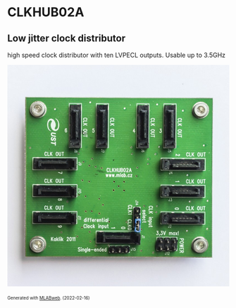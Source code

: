 <!--- PrjInfo ---> <!--- Please remove this line after manually editing --->
<!--- 00a56be08b96043df9e37d6aff7b6990 --->
<!--- Created:2022-02-16 21:39:32.965255: ---> 
<!--- Author:: ---> 
<!--- AuthorEmail:: ---> 
<!--- Tags:: ---> 
<!--- Ust:: ---> 
<!--- Label --->
<!--- ELabel ---> 
<!--- Name:CLKHUB02A: --->
# CLKHUB02A
<!--- LongName --->
## Low jitter clock distributor
<!--- ELongName ---> 

<!--- Lead --->
high speed clock distributor with ten LVPECL outputs. Usable up to 3.5GHz
<!--- ELead ---> 

![CLKHUB02A](doc/img/CLKHUB02A_top_small.jpg) 


<!--- Description --->
<!--- EDescription --->
<!--- Content --->
<!--- EContent --->
<sub><sup> Generated with [MLABweb](https://github.com/MLAB-project/MLABweb). (2022-02-16)</sup></sub>